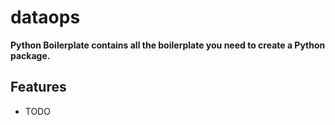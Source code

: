 # dataops




**Python Boilerplate contains all the boilerplate you need to create a Python package.**


## Features

-   TODO
